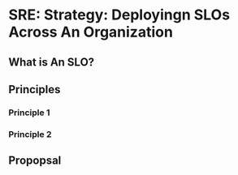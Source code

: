 # SRE: Strategy: Deployingn SLOs Across An Organization


## What is An SLO?

## Principles

### Principle 1

### Principle 2

## Propopsal
